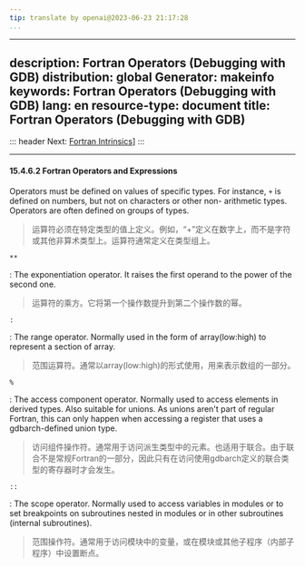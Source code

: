 ```yaml
---
tip: translate by openai@2023-06-23 21:17:28
...
```

---
description: Fortran Operators (Debugging with GDB)
distribution: global
Generator: makeinfo
keywords: Fortran Operators (Debugging with GDB)
lang: en
resource-type: document
title: Fortran Operators (Debugging with GDB)
---
::: header
Next: [Fortran Intrinsics](Fortran-Intrinsics.html#Fortran-Intrinsics)]
:::

---

#### 15.4.6.2 Fortran Operators and Expressions


Operators must be defined on values of specific types. For instance, `+` is defined on numbers, but not on characters or other non- arithmetic types. Operators are often defined on groups of types.

> 运算符必须在特定类型的值上定义。例如，“+”定义在数字上，而不是字符或其他非算术类型上。运算符通常定义在类型组上。

`**`


:   The exponentiation operator. It raises the first operand to the power of the second one.

> 运算符的乘方。它将第一个操作数提升到第二个操作数的幂。

`:`


:   The range operator. Normally used in the form of array(low:high) to represent a section of array.

> 范围运算符。通常以array(low:high)的形式使用，用来表示数组的一部分。

`%`


:   The access component operator. Normally used to access elements in derived types. Also suitable for unions. As unions aren't part of regular Fortran, this can only happen when accessing a register that uses a gdbarch-defined union type.

> 访问组件操作符。通常用于访问派生类型中的元素。也适用于联合。由于联合不是常规Fortran的一部分，因此只有在访问使用gdbarch定义的联合类型的寄存器时才会发生。

`::`


:   The scope operator. Normally used to access variables in modules or to set breakpoints on subroutines nested in modules or in other subroutines (internal subroutines).

> 范围操作符。通常用于访问模块中的变量，或在模块或其他子程序（内部子程序）中设置断点。
